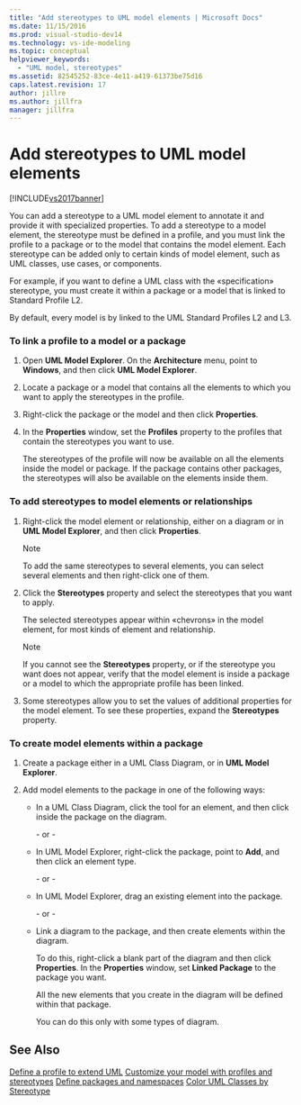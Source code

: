 ```yaml
---
title: "Add stereotypes to UML model elements | Microsoft Docs"
ms.date: 11/15/2016
ms.prod: visual-studio-dev14
ms.technology: vs-ide-modeling
ms.topic: conceptual
helpviewer_keywords:
  - "UML model, stereotypes"
ms.assetid: 82545252-83ce-4e11-a419-61373be75d16
caps.latest.revision: 17
author: jillre
ms.author: jillfra
manager: jillfra
---
```

# Add stereotypes to UML model elements
[!INCLUDE[vs2017banner](../includes/vs2017banner.md)]

You can add a stereotype to a UML model element to annotate it and provide it with specialized properties. To add a stereotype to a model element, the stereotype must be defined in a profile, and you must link the profile to a package or to the model that contains the model element. Each stereotype can be added only to certain kinds of model element, such as UML classes, use cases, or components.

 For example, if you want to define a UML class with the «specification» stereotype, you must create it within a package or a model that is linked to Standard Profile L2.

 By default, every model is by linked to the UML Standard Profiles L2 and L3.

### To link a profile to a model or a package

1. Open **UML Model Explorer**. On the **Architecture** menu, point to **Windows**, and then click **UML Model Explorer**.

2. Locate a package or a model that contains all the elements to which you want to apply the stereotypes in the profile.

3. Right-click the package or the model and then click **Properties**.

4. In the **Properties** window, set the **Profiles** property to the profiles that contain the stereotypes you want to use.

     The stereotypes of the profile will now be available on all the elements inside the model or package. If the package contains other packages, the stereotypes will also be available on the elements inside them.

### To add stereotypes to model elements or relationships

1. Right-click the model element or relationship, either on a diagram or in **UML Model Explorer**, and then click **Properties**.

    > [!NOTE]
    > To add the same stereotypes to several elements, you can select several elements and then right-click one of them.

2. Click the **Stereotypes** property and select the stereotypes that you want to apply.

     The selected stereotypes appear within «chevrons» in the model element, for most kinds of element and relationship.

    > [!NOTE]
    > If you cannot see the **Stereotypes** property, or if the stereotype you want does not appear, verify that the model element is inside a package or a model to which the appropriate profile has been linked.

3. Some stereotypes allow you to set the values of additional properties for the model element. To see these properties, expand the **Stereotypes** property.

### To create model elements within a package

1. Create a package either in a UML Class Diagram, or in **UML Model Explorer**.

2. Add model elements to the package in one of the following ways:

    - In a UML Class Diagram, click the tool for an element, and then click inside the package on the diagram.

         \- or -

    - In UML Model Explorer, right-click the package, point to **Add**, and then click an element type.

         \- or -

    - In UML Model Explorer, drag an existing element into the package.

         \- or -

    - Link a diagram to the package, and then create elements within the diagram.

         To do this, right-click a blank part of the diagram and then click **Properties**. In the **Properties** window, set **Linked Package** to the package you want.

         All the new elements that you create in the diagram will be defined within that package.

         You can do this only with some types of diagram.

## See Also
 [Define a profile to extend UML](../modeling/define-a-profile-to-extend-uml.md)
 [Customize your model with profiles and stereotypes](../modeling/customize-your-model-with-profiles-and-stereotypes.md)
 [Define packages and namespaces](../modeling/define-packages-and-namespaces.md)
 [Color UML Classes by Stereotype](https://docs.microsoft.com/samples/browse/-samples)
